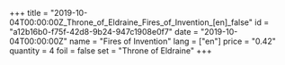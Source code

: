 +++
title = "2019-10-04T00:00:00Z_Throne_of_Eldraine_Fires_of_Invention_[en]_false"
id = "a12b16b0-f75f-42d8-9b24-947c1908e0f7"
date = "2019-10-04T00:00:00Z"
name = "Fires of Invention"
lang = ["en"]
price = "0.42"
quantity = 4
foil = false
set = "Throne of Eldraine"
+++
